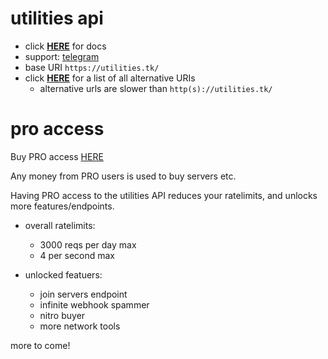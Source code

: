 # utilities api 
  - click **[HERE](https://github.com/oracle-hackers/utilities-api/wiki)** for docs
  - support: [telegram](https://t.m/realpro1)
  - base URI `https://utilities.tk/`
  - click **[HERE](https://github.com/oracle-hackers/utilities-api/blob/main/list-of-alt-uri.txt)** for a list of all alternative URIs
  	- alternative urls are slower than `http(s)://utilities.tk/`


# pro access
Buy PRO access [HERE](https://bit.ly/getproaccessutilitiesfromghrdm)

Any money from PRO users is used to buy servers etc.

Having PRO access to the utilities API reduces your ratelimits, and unlocks more features/endpoints.

- overall ratelimits: 
​​
​​
	- 3000 reqs per day max
	- 4 per second max
​​

- unlocked featuers:
​​
​​
	- join servers endpoint
	- infinite webhook spammer
	- nitro buyer
	- more network tools
​​
​​

more to come!
